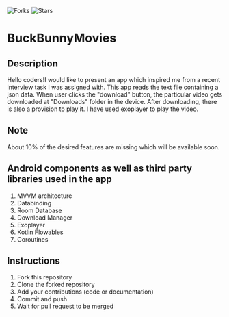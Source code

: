 ![Forks](https://img.shields.io/badge/forks-0-blue)
![Stars](https://img.shields.io/badge/stars-0-yellow)
# BuckBunnyMovies

## Description
Hello coders!I would like to present an app which inspired me from a recent interview task I was assigned with. This app reads the text file containing a json data. When user clicks the "download" button, the particular video gets downloaded at "Downloads" folder in the device. After downloading, there is also a provision to play it. I have used exoplayer to play the video.

## Note
About 10% of the desired features are missing which will be available soon.

## Android components as well as third party libraries used in the app
1. MVVM architecture
2. Databinding
3. Room Database
4. Download Manager
5. Exoplayer
6. Kotlin Flowables
7. Coroutines

## Instructions
1. Fork this repository
2. Clone the forked repository
3. Add your contributions (code or documentation)
4. Commit and push
5. Wait for pull request to be merged
